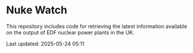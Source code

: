 # Nuke Watch

This repository includes code for retrieving the latest information available on the output of EDF nuclear power plants in the UK.

Last updated: 2025-05-24 05:11